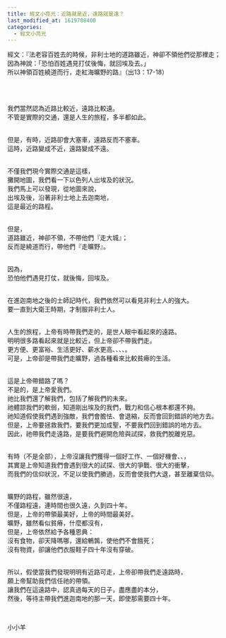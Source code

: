 ```yaml
---
title: 經文小亮光：近路就是近，遠路就是遠？
last_modified_at: 1619708400
categories:
  - 經文小亮光
---
```


<p>經文：『法老容百姓去的時候，非利士地的道路雖近，神卻不領他們從那裡走；<br>
因為神說：「恐怕百姓遇見打仗後悔，就回埃及去。」<br>
所以神領百姓繞道而行，走紅海曠野的路』（出13：17-18）</p>

<p>&nbsp;</p>

<p><br>
我們當然認為近路比較近，遠路比較遠。<br>
不管是實際的交通，還是人生的旅程，多半都如此。</p>

<p><br>
但是，有時，近路卻會大塞車，遠路反而不塞車。<br>
這時，近路變成不近，遠路變成不遠。</p>

<p><br>
不僅我們現今實際交通是這樣，<br>
攤開地圖，我們看一下以色列人出埃及的狀況。<br>
我們馬上可以發現，從地圖來說，<br>
出埃及後，沿著非利士地上去迦南地，<br>
這是最近的路程。</p>

<p><br>
但是，<br>
道路雖近，神卻不領，不帶他們『走大城』；<br>
反而是繞道而行，帶他們『走曠野』。</p>

<p><br>
因為，<br>
恐怕他們遇見打仗，就後悔，回埃及。</p>

<p><br>
在進迦南地之後的士師記時代，我們依然可以看見非利士人的強大。<br>
要一直到大衛王時期，才制服非利士人。</p>

<p><br>
人生的旅程，上帝有時帶我們走的，是世人眼中看起來的遠路。<br>
明明很多路看起來就是比較近，但上帝卻不帶我們走。<br>
更方便、更富裕、生活更好、薪水更高、、、、。<br>
可是，上帝卻是帶我們走曠野，過各種看來比較貧瘠的生活。</p>

<p><br>
這是上帝帶錯路了嗎？<br>
不是的，是上帝愛我們。<br>
祂比我們還了解我們，包括了解我們的未來。<br>
祂體諒我們的軟弱，知道剛出埃及的我們，戰力和信心根本都還不夠。<br>
祂知道假使我們遇到強敵，我們會膽怯、會退縮，反而會回到錯誤的地方去。<br>
但是，上帝要拯救我們，要我們更加成聖，不要我們回到錯誤的地方去。<br>
因此，祂帶我們走遠路，是要我們避開危險與試探，救我們脫離兇惡。</p>

<p><br>
有時（不是全部），上帝沒讓我們獲得一個好工作、一個好機會、、，<br>
其實是上帝知道我們會遇到很大的試探、很大的爭戰、很大的衝擊，<br>
而我們的信仰狀況，不足以使我們勝過，反而會使我們大退，甚至離棄信仰。</p>

<p><br>
曠野的路程，雖然很遠，<br>
不僅路程遠，連時間也很久遠，久到四十年。<br>
但是，上帝的帶領最美好，上帝的時間最美好。<br>
曠野，雖然看似貧瘠，什麼都沒有，<br>
但是，上帝依然給予各種恩典：<br>
沒有食物，卻天降嗎哪，還給鵪鶉，使他們不會餓死；<br>
沒有物資，卻讓他們衣服鞋子四十年沒有穿破。</p>

<p><br>
所以，假使當我們發現明明有近路可走，上帝卻帶我們走遠路時，<br>
願上帝幫助我們信任祂的帶領。<br>
讓我們在這遠路中，認真過每天的日子，盡應盡的本分，<br>
然後，等待主帶我們進迦南地的那一天，即使那需要四十年。</p>

<p>&nbsp;</p>

<p>小小羊</p>

<p>&nbsp;</p>

<p>&nbsp;</p>

